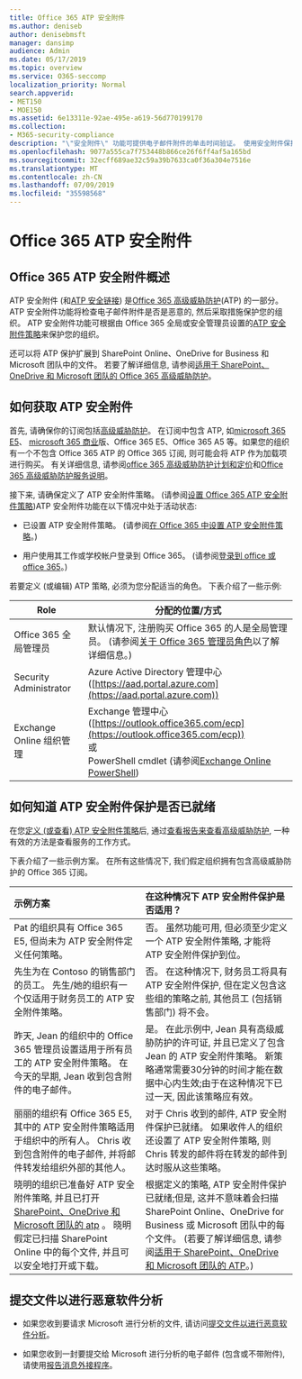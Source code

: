 ```yaml
---
title: Office 365 ATP 安全附件
ms.author: deniseb
author: denisebmsft
manager: dansimp
audience: Admin
ms.date: 05/17/2019
ms.topic: overview
ms.service: O365-seccomp
localization_priority: Normal
search.appverid:
- MET150
- MOE150
ms.assetid: 6e13311e-92ae-495e-a619-56d770199170
ms.collection:
- M365-security-compliance
description: "\"安全附件\" 功能可提供电子邮件附件的单击时间验证。 使用安全附件保护组织免受用户在电子邮件中发送或接收的恶意文件的攻击。"
ms.openlocfilehash: 9077a555ca7f753448b866ce26f6ff4af5a165bd
ms.sourcegitcommit: 32ecff689ae32c59a39b7633ca0f36a304e7516e
ms.translationtype: MT
ms.contentlocale: zh-CN
ms.lasthandoff: 07/09/2019
ms.locfileid: "35598568"
---
```

# <a name="office-365-atp-safe-attachments"></a>Office 365 ATP 安全附件

## <a name="overview-of-office-365-atp-safe-attachments"></a>Office 365 ATP 安全附件概述

ATP 安全附件 (和[ATP 安全链接](atp-safe-links.md)) 是[Office 365 高级威胁防护](office-365-atp.md)(ATP) 的一部分。 ATP 安全附件功能将检查电子邮件附件是否是恶意的, 然后采取措施保护您的组织。 ATP 安全附件功能可根据由 Office 365 全局或安全管理员设置的[ATP 安全附件策略](set-up-atp-safe-attachments-policies.md)来保护您的组织。 
  
还可以将 ATP 保护扩展到 SharePoint Online、OneDrive for Business 和 Microsoft 团队中的文件。 若要了解详细信息, 请参阅[适用于 SharePoint、OneDrive 和 Microsoft 团队的 Office 365 高级威胁防护](atp-for-spo-odb-and-teams.md)。
  
## <a name="how-to-get-atp-safe-attachments"></a>如何获取 ATP 安全附件

首先, 请确保你的订阅包括[高级威胁防护](office-365-atp.md)。 在订阅中包含 ATP, 如[microsoft 365 E5](https://www.microsoft.com/microsoft-365/enterprise/home)、 [microsoft 365 商业](https://www.microsoft.com/microsoft-365/business)版、Office 365 E5、Office 365 A5 等。如果您的组织有一个不包含 Office 365 ATP 的 Office 365 订阅, 则可能会将 ATP 作为加载项进行购买。 有关详细信息, 请参阅[office 365 高级威胁防护计划和定价](https://products.office.com/exchange/advance-threat-protection)和[Office 365 高级威胁防护服务说明](https://docs.microsoft.com/office365/servicedescriptions/office-365-advanced-threat-protection-service-description)。 

接下来, 请确保定义了 ATP 安全附件策略。 (请参阅[设置 Office 365 ATP 安全附件策略](set-up-atp-safe-attachments-policies.md))ATP 安全附件功能在以下情况中处于活动状态:
  
- 已设置 ATP 安全附件策略。 (请参阅[在 Office 365 中设置 ATP 安全附件策略](set-up-atp-safe-attachments-policies.md)。)

- 用户使用其工作或学校帐户登录到 Office 365。 (请参阅[登录到 office 或 office 365](https://support.office.com/article/b9582171-fd1f-4284-9846-bdd72bb28426)。)

若要定义 (或编辑) ATP 策略, 必须为您分配适当的角色。 下表介绍了一些示例:

|Role  |分配的位置/方式  |
|---------|---------|
|Office 365 全局管理员 |默认情况下, 注册购买 Office 365 的人是全局管理员。 (请参阅[关于 Office 365 管理员角色](https://docs.microsoft.com/office365/admin/add-users/about-admin-roles)以了解详细信息。)         |
|Security Administrator |Azure Active Directory 管理中心 ([https://aad.portal.azure.com](https://aad.portal.azure.com))|
|Exchange Online 组织管理 |Exchange 管理中心 ([https://outlook.office365.com/ecp](https://outlook.office365.com/ecp)) <br>或 <br>  PowerShell cmdlet (请参阅[Exchange Online PowerShell](https://docs.microsoft.com/powershell/exchange/exchange-online/exchange-online-powershell?view=exchange-ps)) |

## <a name="how-to-know-if-atp-safe-attachments-protection-is-in-place"></a>如何知道 ATP 安全附件保护是否已就绪

在您[定义 (或查看) ATP 安全附件策略](set-up-atp-safe-attachments-policies.md)后, 通过[查看报告来查看高级威胁防护](view-reports-for-atp.md), 一种有效的方法是查看服务的工作方式。
  
下表介绍了一些示例方案。 在所有这些情况下, 我们假定组织拥有包含高级威胁防护的 Office 365 订阅。
  
|**示例方案**|**在这种情况下 ATP 安全附件保护是否适用？**|
|:-----|:-----|
|Pat 的组织具有 Office 365 E5, 但尚未为 ATP 安全附件定义任何策略。  <br/> |否。 虽然功能可用, 但必须至少定义一个 ATP 安全附件策略, 才能将 ATP 安全附件保护到位。  <br/> |
|先生为在 Contoso 的销售部门的员工。 先生/她的组织有一个仅适用于财务员工的 ATP 安全附件策略。  <br/> |否。 在这种情况下, 财务员工将具有 ATP 安全附件保护, 但在定义包含这些组的策略之前, 其他员工 (包括销售部门) 将不会。  <br/> |
|昨天, Jean 的组织中的 Office 365 管理员设置适用于所有员工的 ATP 安全附件策略。 在今天的早期, Jean 收到包含附件的电子邮件。  <br/> |是。 在此示例中, Jean 具有高级威胁防护的许可证, 并且已定义了包含 Jean 的 ATP 安全附件策略。 新策略通常需要30分钟的时间才能在数据中心内生效;由于在这种情况下已过一天, 因此该策略应有效。  <br/> |
|丽丽的组织有 Office 365 E5, 其中的 ATP 安全附件策略适用于组织中的所有人。 Chris 收到包含附件的电子邮件, 并将邮件转发给组织外部的其他人。  <br/> |对于 Chris 收到的邮件, ATP 安全附件保护已就绪。 如果收件人的组织还设置了 ATP 安全附件策略, 则 Chris 转发的邮件将在转发的邮件到达时服从这些策略。  <br/> |
|晓明的组织已准备好 ATP 安全附件策略, 并且已打开[SharePoint、OneDrive 和 Microsoft 团队的 atp](atp-for-spo-odb-and-teams.md) 。 晓明假定已扫描 SharePoint Online 中的每个文件, 并且可以安全地打开或下载。  <br/> |根据定义的策略, ATP 安全附件保护已就绪;但是, 这并不意味着会扫描 SharePoint Online、OneDrive for Business 或 Microsoft 团队中的每个文件。 (若要了解详细信息, 请参阅[适用于 SharePoint、OneDrive 和 Microsoft 团队的 ATP](atp-for-spo-odb-and-teams.md)。)  <br/> |

## <a name="submitting-files-for-malware-analysis"></a>提交文件以进行恶意软件分析

- 如果您收到要请求 Microsoft 进行分析的文件, 请访问[提交文件以进行恶意软件分析](https://aka.ms/wdsi/submit)。

- 如果您收到一封要提交给 Microsoft 进行分析的电子邮件 (包含或不带附件), 请使用[报告消息外接程序](enable-the-report-message-add-in.md)。
